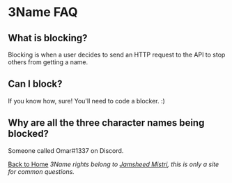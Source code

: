 # 3Name FAQ

## What is blocking?

Blocking is when a user decides to send an HTTP request to the API to stop others from getting a name.

## Can I block?

If you know how, sure! You'll need to code a blocker. :)

## Why are all the three character names being blocked?

Someone called Omar#1337 on Discord.

[Back to Home](/)
*3Name rights belong to [Jamsheed Mistri](http://jmistri.com), this is only a site for common questions.*
